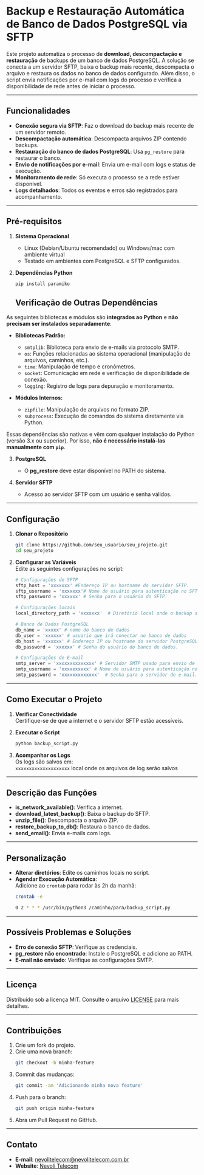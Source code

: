 
# **Backup e Restauração Automática de Banco de Dados PostgreSQL via SFTP**  

Este projeto automatiza o processo de **download, descompactação e restauração** de backups de um banco de dados PostgreSQL. A solução se conecta a um servidor SFTP, baixa o backup mais recente, descompacta o arquivo e restaura os dados no banco de dados configurado. Além disso, o script envia notificações por e-mail com logs do processo e verifica a disponibilidade de rede antes de iniciar o processo.

---

## **Funcionalidades**
- **Conexão segura via SFTP**: Faz o download do backup mais recente de um servidor remoto.
- **Descompactação automática**: Descompacta arquivos ZIP contendo backups.
- **Restauração do banco de dados PostgreSQL**: Usa `pg_restore` para restaurar o banco.
- **Envio de notificações por e-mail**: Envia um e-mail com logs e status de execução.
- **Monitoramento de rede**: Só executa o processo se a rede estiver disponível.
- **Logs detalhados**: Todos os eventos e erros são registrados para acompanhamento.

---

## **Pré-requisitos**

1. **Sistema Operacional**  
   - Linux (Debian/Ubuntu recomendado) ou Windows/mac com ambiente virtual 
   - Testado em ambientes com PostgreSQL e SFTP configurados.  

2. **Dependências Python**  
   ```bash
   pip install paramiko
   ```
   ## Verificação de Outras Dependências

As seguintes bibliotecas e módulos são **integrados ao Python** e **não precisam ser instalados separadamente**:

- **Bibliotecas Padrão:**
  - `smtplib`: Biblioteca para envio de e-mails via protocolo SMTP.
  - `os`: Funções relacionadas ao sistema operacional (manipulação de arquivos, caminhos, etc.).
  - `time`: Manipulação de tempo e cronômetros.
  - `socket`: Comunicação em rede e verificação de disponibilidade de conexão.
  - `logging`: Registro de logs para depuração e monitoramento.

- **Módulos Internos:**
  - `zipfile`: Manipulação de arquivos no formato ZIP.
  - `subprocess`: Execução de comandos do sistema diretamente via Python.

Essas dependências são nativas e vêm com qualquer instalação do Python (versão 3.x ou superior). Por isso, **não é necessário instalá-las manualmente com `pip`**.


3. **PostgreSQL**  
   - O **pg_restore** deve estar disponível no PATH do sistema.

4. **Servidor SFTP**  
   - Acesso ao servidor SFTP com um usuário e senha válidos.

---

## **Configuração**  

1. **Clonar o Repositório**  
   ```bash
   git clone https://github.com/seu_usuario/seu_projeto.git
   cd seu_projeto
   ```

2. **Configurar as Variáveis**  
   Edite as seguintes configurações no script:

   ```python
   # Configurações de SFTP 
   sftp_host = 'xxxxxxx' #Endereço IP ou hostname do servidor SFTP.
   sftp_username = 'xxxxxxx'# Nome de usuário para autenticação no SFTP.
   sftp_password = 'xxxxxx' # Senha para o usuário do SFTP. 

   # Configurações locais
   local_directory_path = 'xxxxxxx'  # Diretório local onde o backup será salvo.

   # Banco de Dados PostgreSQL
   db_name = 'xxxxx' # nome do banco de dados
   db_user = 'xxxxxx' # usuario que irá conectar no banco de dados
   db_host = 'xxxxxx' # Endereço IP ou hostname do servidor PostgreSQL.
   db_password = 'xxxxxx' # Senha do usuário do banco de dados.

   # Configurações de E-mail
   smtp_server = 'xxxxxxxxxxxxxx' # Servidor SMTP usado para envio de e-mails.
   smtp_username = 'xxxxxxxxxx' # Nome de usuário para autenticação no servidor SMTP.
   smtp_password = 'xxxxxxxxxxxxx'  # Senha para o servidor de e-mail.
   ```

---

## **Como Executar o Projeto**

1. **Verificar Conectividade**  
   Certifique-se de que a internet e o servidor SFTP estão acessíveis.

2. **Executar o Script**  
   ```bash
   python backup_script.py
   ```

3. **Acompanhar os Logs**  
   Os logs são salvos em:  
   `xxxxxxxxxxxxxxxxxxxx`
   local onde os arquivos de log serão salvos

---

## **Descrição das Funções**

- **is_network_available()**: Verifica a internet.  
- **download_latest_backup()**: Baixa o backup do SFTP.  
- **unzip_file()**: Descompacta o arquivo ZIP.  
- **restore_backup_to_db()**: Restaura o banco de dados.  
- **send_email()**: Envia e-mails com logs.  

---

## **Personalização**

- **Alterar diretórios**: Edite os caminhos locais no script.
- **Agendar Execução Automática**:  
   Adicione ao `crontab` para rodar às 2h da manhã:  
   ```bash
   crontab -e
   ```
   ```bash
   0 2 * * * /usr/bin/python3 /caminho/para/backup_script.py
   ```

---

## **Possíveis Problemas e Soluções**

- **Erro de conexão SFTP**: Verifique as credenciais.
- **pg_restore não encontrado**: Instale o PostgreSQL e adicione ao PATH.
- **E-mail não enviado**: Verifique as configurações SMTP.

---

## **Licença**

Distribuído sob a licença MIT. Consulte o arquivo [LICENSE](LICENSE) para mais detalhes.

---

## **Contribuições**

1. Crie um fork do projeto.  
2. Crie uma nova branch:  
   ```bash
   git checkout -b minha-feature
   ```
3. Commit das mudanças:  
   ```bash
   git commit -am 'Adicionando minha nova feature'
   ```
4. Push para o branch:  
   ```bash
   git push origin minha-feature
   ```
5. Abra um Pull Request no GitHub.

---

## **Contato**

- **E-mail**: nevolitelecom@nevolitelecom.com.br  
- **Website**: [Nevoli Telecom](https://www.nevolitelecom.com.br)  

